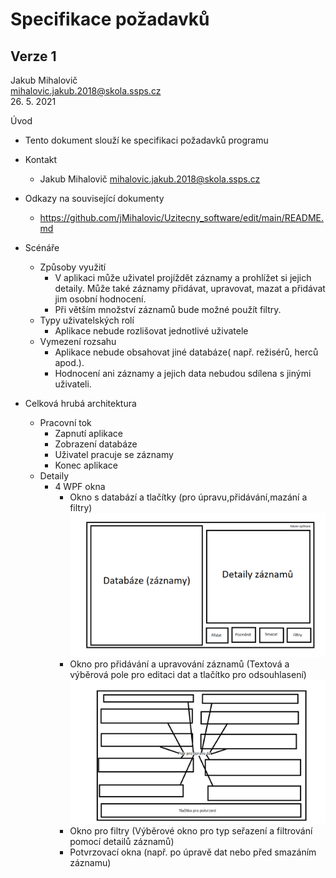 # Specifikace požadavků
## Verze 1

Jakub Mihalovič <br/>
mihalovic.jakub.2018@skola.ssps.cz <br/>
26. 5. 2021

Úvod
  * Tento dokument slouží ke specifikaci požadavků programu
  * Kontakt
    * Jakub Mihalovič mihalovic.jakub.2018@skola.ssps.cz
  * Odkazy na související dokumenty 
    * https://github.com/jMihalovic/Uzitecny_software/edit/main/README.md

  * Scénáře
    * Způsoby využití
      * V aplikaci může uživatel projíždět záznamy a prohlížet si jejich detaily. Může také záznamy přidávat, upravovat, mazat a přidávat jim osobní hodnocení.
      * Při větším množství záznamů bude možné použít filtry.
    * Typy uživatelských rolí
      * Aplikace nebude rozlišovat jednotlivé uživatele
    * Vymezení rozsahu
      * Aplikace nebude obsahovat jiné databáze( např. režisérů, herců apod.).
      * Hodnocení ani záznamy a jejich data nebudou sdílena s jinými uživateli.
  * Celková hrubá architektura
    * Pracovní tok
      * Zapnutí aplikace
      * Zobrazení databáze
      * Uživatel pracuje se záznamy
      * Konec aplikace
    * Detaily
      * 4 WPF okna
        * Okno s databází a tlačítky (pro úpravu,přidávání,mazání a filtry)
         ![obrázek 1](https://github.com/jMihalovic/Specifikace_pozadavku/blob/main/1.png "Obrázek 1")
        * Okno pro přidávání a upravování záznamů (Textová a výběrová pole pro editaci dat a tlačítko pro odsouhlasení)
         ![obrázek 2](https://github.com/jMihalovic/Specifikace_pozadavku/blob/main/2.png "Obrázek 2") 
        * Okno pro filtry (Výběrové okno pro typ seřazení a filtrování pomocí detailů záznamů)
        * Potvrzovací okna (např. po úpravě dat nebo před smazáním záznamu)

